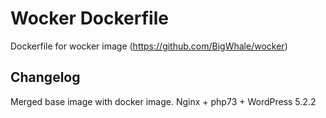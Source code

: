 # Wocker Dockerfile

Dockerfile for wocker image (https://github.com/BigWhale/wocker)

Changelog
---------

Merged base image with docker image. 
Nginx + php73 + WordPress 5.2.2

